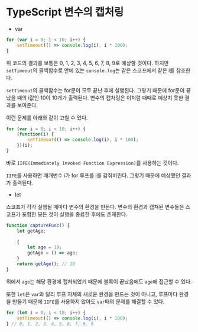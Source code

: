 # TypeScript 변수의 캡처링

- var

~~~typescript
for (var i = 0; i < 10; i++) {
    setTimeout(() => console.log(i), i * 100);
}
~~~

위 코드의 결과를 보통은 0, 1, 2, 3, 4, 5, 6, 7, 8, 9로 예상할 것이다. 하지만 `setTimeout`의 콜백함수로 안에 있는 `console.log`는 같은 스코프에서 같은 i를 참조한다.

`setTimeout`의 콜백함수는 for문이 모두 끝난 후에 실행된다. 그렇기 때문에 for문이 끝났을 때의 i값인 10이 10개가 출력된다. 변수의 캡처링은 이처럼 때때로 예상치 못한 결과를 보여준다.

이런 문제를 아래와 같이 고칠 수 있다.

~~~typescript
for (var i = 0; i < 10; i++) {
    (function(i) {
        setTimeout(() => console.log(i), i * 100);
    })(i);
}
~~~

바로 `IIFE(Immediately Invoked Function Expression)`를 사용하는 것이다.

`IIFE`를 사용하면 매개변수 i가 for 루프를 i를 감춰버린다. 그렇기 때문에 예상했던 결과가 출력된다.

- let

스코프가 각각 실행될 때마다 변수의 환경을 만든다. 변수의 환경과 캡쳐된 변수들은 스코프가 포함한 모든 것이 실행을 종료한 후에도 존재한다.

~~~typescript
function captureFunc() {
    let getAge;
    
    {
        let age = 19;
        getAge = () => age;
    }
    return getAge(); // 19
}
~~~

위에서 `age`는 해당 환경에 캡쳐되었기 때문에 블록이 끝났음에도 `age`에 접근할 수 있다.

또한 `let`은 `var`와 달리 루프 자체의 새로운 환경을 만드는 것이 아니고, 루프마다 환경을 만들기 때문에 `IIFE`를 사용하지 않아도 `var`때의 문제를 해결할 수 있다.

~~~typescript
for (let i = 0; i < 10; i++) {
    setTimeout(() => console.log(i), i * 100);
} // 0, 1, 2, 3, 4, 5, 6, 7, 8, 9
~~~

